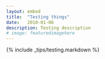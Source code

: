```yaml
---
layout: embed
title:  "Testing things"
date:   2010-01-06
description: Testing description
# image: featuredimagehere
---
```


{% include _tips/testing.markdown %}

